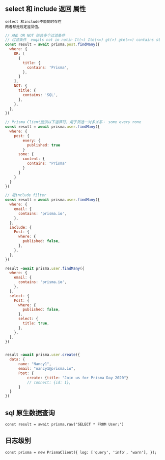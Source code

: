 #

## select 和 include 返回 属性

    select 和include不能同时存在
    两者都是规定返回值。

```js
// AND OR NOT 结合多个过滤条件
// 过滤条件  euqals not in notin It(<) Ite(<=) gt(>) gte(>=) contains startsWith endsWith
const result = await prisma.post.findMany({
  where: {
    OR: [
      {
        title: {
          contains: 'Prisma',
        },
      }
    ],
    NOT: {
      title: {
        contains: 'SQL',
      },
    },
  },
})

// Prisma Client提供以下运算符，用于筛选一对多关系： some every none
const result = await prisma.user.findMany({
  where: {
    post: {
        every: {
          published: true
        }
      some: {
        content: {
          contains: "Prisma"
        }
      }
    }
  }
})

// 用include filter
const result = await prisma.user.findMany({
  where: {
    email: {
      contains: 'prisma.io',
    },
  },
  include: {
    Post: {
      where: {
        published: false,
      },
    },
  },
})

result =await prisma.user.findMany({
  where: {
    email: {
      contains: 'prisma.io',
    },
  },
  select: {
    Post: {
      where: {
        published: false,
      },
      select: {
        title: true,
      },
    },
  },
})


result =await prisma.user.create({
  data: {
      name: "Nancy1",
      email: "nancy1@prisma.io",
      Post: {
          create: {title: "Join us for Prisma Day 2020"}
          // connect: {id: 1},
      }
  }
})

```

## sql 原生数据查询

`const result = await prisma.raw('SELECT * FROM User;')`

## 日志级别

`const prisma = new PrismaClient({ log: ['query', 'info', 'warn'], });`
